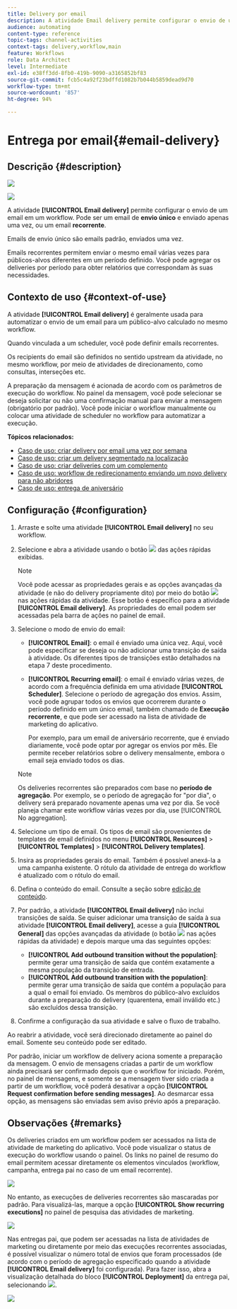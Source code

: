 ```yaml
---
title: Delivery por email
description: A atividade Email delivery permite configurar o envio de um único email de envio ou de um email recorrente em um workflow.
audience: automating
content-type: reference
topic-tags: channel-activities
context-tags: delivery,workflow,main
feature: Workflows
role: Data Architect
level: Intermediate
exl-id: e38ff3dd-8fb0-419b-9090-a3165852bf83
source-git-commit: fcb5c4a92f23bdffd1082b7b044b5859dead9d70
workflow-type: tm+mt
source-wordcount: '857'
ht-degree: 94%

---
```


# Entrega por email{#email-delivery}

## Descrição {#description}

![](assets/email.png)

![](assets/recurrentemail.png)

A atividade **[!UICONTROL Email delivery]** permite configurar o envio de um email em um workflow. Pode ser um email de **envio único** e enviado apenas uma vez, ou um email **recorrente**.

Emails de envio único são emails padrão, enviados uma vez.

Emails recorrentes permitem enviar o mesmo email várias vezes para públicos-alvos diferentes em um período definido. Você pode agregar os deliveries por período para obter relatórios que correspondam às suas necessidades.

## Contexto de uso {#context-of-use}

A atividade **[!UICONTROL Email delivery]** é geralmente usada para automatizar o envio de um email para um público-alvo calculado no mesmo workflow.

Quando vinculada a um scheduler, você pode definir emails recorrentes.

Os recipients do email são definidos no sentido upstream da atividade, no mesmo workflow, por meio de atividades de direcionamento, como consultas, interseções etc.

A preparação da mensagem é acionada de acordo com os parâmetros de execução do workflow. No painel da mensagem, você pode selecionar se deseja solicitar ou não uma confirmação manual para enviar a mensagem (obrigatório por padrão). Você pode iniciar o workflow manualmente ou colocar uma atividade de scheduler no workflow para automatizar a execução.

**Tópicos relacionados:**

* [Caso de uso: criar delivery por email uma vez por semana](../../automating/using/workflow-weekly-offer.md)
* [Caso de uso: criar um delivery segmentado na localização](../../automating/using/workflow-segmentation-location.md)
* [Caso de uso: criar deliveries com um complemento](../../automating/using/workflow-created-query-with-complement.md)
* [Caso de uso: workflow de redirecionamento enviando um novo delivery para não abridores](../../automating/using/workflow-cross-channel-retargeting.md)
* [Caso de uso: entrega de aniversário](../../automating/using/birthday-delivery.md)

## Configuração {#configuration}

1. Arraste e solte uma atividade **[!UICONTROL Email delivery]** no seu workflow.
1. Selecione e abra a atividade usando o botão ![](assets/edit_darkgrey-24px.png) das ações rápidas exibidas.

   >[!NOTE]
   >
   >Você pode acessar as propriedades gerais e as opções avançadas da atividade (e não do delivery propriamente dito) por meio do botão ![](assets/dlv_activity_params-24px.png) nas ações rápidas da atividade. Esse botão é específico para a atividade **[!UICONTROL Email delivery]**. As propriedades do email podem ser acessadas pela barra de ações no painel de email.

1. Selecione o modo de envio do email:

   * **[!UICONTROL Email]**: o email é enviado uma única vez. Aqui, você pode especificar se deseja ou não adicionar uma transição de saída à atividade. Os diferentes tipos de transições estão detalhados na etapa 7 deste procedimento.
   * **[!UICONTROL Recurring email]**: o email é enviado várias vezes, de acordo com a frequência definida em uma atividade **[!UICONTROL Scheduler]**. Selecione o período de agregação dos envios. Assim, você pode agrupar todos os envios que ocorrerem durante o período definido em um único email, também chamado de **Execução recorrente**, e que pode ser acessado na lista de atividade de marketing do aplicativo.

      Por exemplo, para um email de aniversário recorrente, que é enviado diariamente, você pode optar por agregar os envios por mês. Ele permite receber relatórios sobre o delivery mensalmente, embora o email seja enviado todos os dias.
   >[!NOTE]
   >
   >Os deliveries recorrentes são preparados com base no **período de agregação**. Por exemplo, se o período de agregação for &quot;por dia&quot;, o delivery será preparado novamente apenas uma vez por dia. Se você planeja chamar este workflow várias vezes por dia, use [!UICONTROL No aggregation].

1. Selecione um tipo de email. Os tipos de email são provenientes de templates de email definidos no menu **[!UICONTROL Resources]** > **[!UICONTROL Templates]** > **[!UICONTROL Delivery templates]**.
1. Insira as propriedades gerais do email. Também é possível anexá-la a uma campanha existente. O rótulo da atividade de entrega do workflow é atualizado com o rótulo do email.
1. Defina o conteúdo do email. Consulte a seção sobre [edição de conteúdo](../../designing/using/designing-content-in-adobe-campaign.md).
1. Por padrão, a atividade **[!UICONTROL Email delivery]** não inclui transições de saída. Se quiser adicionar uma transição de saída à sua atividade **[!UICONTROL Email delivery]**, acesse a guia **[!UICONTROL General]** das opções avançadas da atividade (o botão ![](assets/dlv_activity_params-24px.png) nas ações rápidas da atividade) e depois marque uma das seguintes opções:

   * **[!UICONTROL Add outbound transition without the population]**: permite gerar uma transição de saída que contém exatamente a mesma população da transição de entrada.
   * **[!UICONTROL Add outbound transition with the population]**: permite gerar uma transição de saída que contém a população para a qual o email foi enviado. Os membros do público-alvo excluídos durante a preparação do delivery (quarentena, email inválido etc.) são excluídos dessa transição.

1. Confirme a configuração da sua atividade e salve o fluxo de trabalho.

Ao reabrir a atividade, você será direcionado diretamente ao painel do email. Somente seu conteúdo pode ser editado.

Por padrão, iniciar um workflow de delivery aciona somente a preparação da mensagem. O envio de mensagens criadas a partir de um workflow ainda precisará ser confirmado depois que o workflow for iniciado. Porém, no painel de mensagens, e somente se a mensagem tiver sido criada a partir de um workflow, você poderá desativar a opção **[!UICONTROL Request confirmation before sending messages]**. Ao desmarcar essa opção, as mensagens são enviadas sem aviso prévio após a preparação.

## Observações {#remarks}

Os deliveries criados em um workflow podem ser acessados na lista de atividade de marketing do aplicativo. Você pode visualizar o status de execução do workflow usando o painel. Os links no painel de resumo do email permitem acessar diretamente os elementos vinculados (workflow, campanha, entrega pai no caso de um email recorrente).

![](assets/wkf_display_recurrent_executions_2.png)

No entanto, as execuções de deliveries recorrentes são mascaradas por padrão. Para visualizá-las, marque a opção **[!UICONTROL Show recurring executions]** no painel de pesquisa das atividades de marketing.

![](assets/wkf_display_recurrent_executions.png)

Nas entregas pai, que podem ser acessadas na lista de atividades de marketing ou diretamente por meio das execuções recorrentes associadas, é possível visualizar o número total de envios que foram processados (de acordo com o período de agregação especificado quando a atividade **[!UICONTROL Email delivery]** foi configurada). Para fazer isso, abra a visualização detalhada do bloco **[!UICONTROL Deployment]** da entrega pai, selecionando ![](assets/wkf_dlv_detail_button.png).

![](assets/wkf_display_recurrent_executions_3.png)
